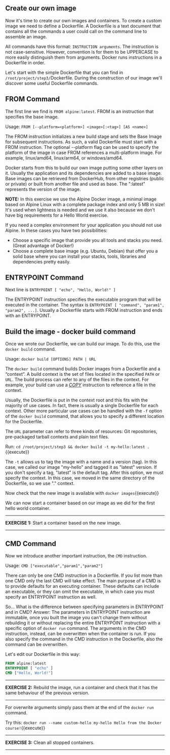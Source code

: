 ## Create our own image

Now it's time to create our own images and containers. To create a custom image we need to define a Dockerfile. A Dockerfile is a text document that contains all the commands a user could call on the command line to assemble an image. 

All commands have this format: `INSTRUCTION arguments`. The instruction is not case-sensitive. However, convention is for them to be UPPERCASE to more easily distinguish them from arguments. Docker runs instructions in a Dockerfile in order.

Let's start with the simple Dockerfile that you can find in `/root/project/step3/`Dockerfile. During the construction of our image we'll discover some useful Dockerfile commands.

## FROM Command

The first line we find is `FROM alpine:latest`. FROM is an instruction that specifies the base image. 

Usage: `FROM [--platform=<platform>] <image>[:<tag>] [AS <name>]` 

The FROM instruction initializes a new build stage and sets the Base Image for subsequent instructions. As such, a valid Dockerfile must start with a FROM instruction.  The optional --platform flag can be used to specify the platform of the image in case FROM references a multi-platform image. For example, linux/amd64, linux/arm64, or windows/amd64.

Docker starts from this to build our own image putting some other layers on it. Usually the application and its dependencies are added to a base image. Base images can be retrieved from DockerHub, from other registries (public or private) or built from another file and used as base. The ":latest" represents the version of the image. 

**NOTE:** In this exercise we use the Alpine Docker image, a minimal image based on Alpine Linux with a complete package index and only 5 MB in size! 
It's used when lightness is needed and we use it also because we don't have big requirements for a Hello World exercise.

If you need a complex environment for your application you should not use Alpine. In these cases you have two possibilities:
- Choose a specific image that provide you all tools and stacks you need. (Great advantage of Docker!)
- Choose a complete base image (e.g. Ubuntu, Debian) that offer you a solid base where you can install your stacks,
 tools, libraries and dependencies pretty easily. 

## ENTRYPOINT Command

Next line is `ENTRYPOINT [ "echo", "Hello, World!" ]` 

The ENTRYPOINT instruction specifies the executable program that will be executed in the container. The syntax is `ENTRYPOINT [ "command", "param1", "param2", ...]`. Usually a Dockerfile starts with FROM instruction and ends with an ENTRYPOINT.

## Build the image - docker build command
Once we wrote our Dockerfile, we can build our image. To do this, use the `docker build` command. 

Usage: `docker build [OPTIONS] PATH | URL `

The `docker build` command builds Docker images from a Dockerfile and a “context”. 
A build context is the set of files located in the specified `PATH` or `URL`. 
The build process can refer to any of the files in the context. 
For example, your build can use a [_COPY_](https://docs.docker.com/engine/reference/builder/#copy) instruction to reference a file in the context.

Usually, the Dockerfile is put in the context root and this fits with the majority of use cases.
 In fact, there is usually a single Dockerfile for each context. 
 Other more particular use cases can be handled with the `-f` option of the `docker build` command, 
 that allows you to specify a different location for the Dockerfile.  
 
The `URL` parameter can refer to three kinds of resources: Git repositories, pre-packaged tarball contexts and plain text files.

Run:
`cd /root/project/step3 && docker build -t my-hello:latest .`{{execute}}

The `-t` allows us to tag the image with a name and a version (tag). In this case, we called our image "my-hello" and tagged it as "latest" version. If you don't specify a tag, "latest" is the default tag. After this option, we must specify the context. In this case, we moved in the same directory of the Dockerfile, so we use "." context.

Now check that the new image is available with `docker images`{{execute}}

We can now start a container based on our image as we did for the first hello world container.

---

**EXERCISE 1:** Start a container based on the new image.

---

## CMD Command
Now we introduce another important instruction, the `CMD` instruction. 

Usage: `CMD ["executable","param1","param2"]`

There can only be one CMD instruction in a Dockerfile. If you list more than one CMD only the last CMD will take effect. The main purpose of a CMD is to provide defaults for an executing container. These defaults can include an executable, or they can omit the executable, in which case you must specify an ENTRYPOINT instruction as well.

So... What is the difference between specifying parameters in ENTRYPOINT and in CMD?
Answer: The parameters in ENTRYPOINT instruction are immutable, once you built the image you can't change them without rebuilding it or without replacing the entire ENTRYPOINT instruction with a specific option of `docker run` command. The arguments in the CMD instruction, instead, can be overwritten when the container is run. If you also specify the command in the CMD instruction in the Dockerfile, also the command can be overwritten.

Let's edit our Dockerfile in this way:
```Dockerfile
FROM alpine:latest
ENTRYPOINT [ "echo" ]
CMD ["Hello, World!"]
```
---

**EXERCISE 2:** Rebuild the image, run a container and check that it has the same behaviour of the previous version.

---

For overwrite arguments simply pass them at the end of the `docker run` command.

Try this: `docker run --name custom-hello my-hello Hello from the Docker course!`{{execute}}

---

**EXERCISE 3:** Clean all stopped containers.

---
